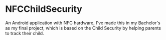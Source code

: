 # NFCChildSecurity

An Android application with NFC hardware, I've made this in my Bachelor's as my final project, which is based on the Child Security by  helping parents to track their child.
